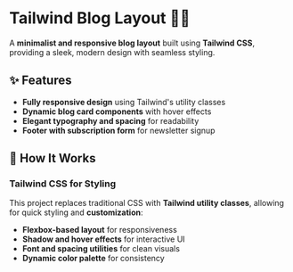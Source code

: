 <h1>Tailwind Blog Layout 📝🌟</h1>
A <strong>minimalist and responsive blog layout</strong> built using <strong>Tailwind CSS</strong>, providing a sleek, modern design with seamless styling.
<h2>✨ Features</h2>
<ul>
  <li>
    <strong>Fully responsive design</strong> using Tailwind's utility classes
  </li>
  <li>
    <strong>Dynamic blog card components</strong> with hover effects
  </li>
  <li>
    <strong>Elegant typography and spacing</strong> for readability
  </li>
  <li>
    <strong>Footer with subscription form</strong> for newsletter signup
  </li>
</ul>
<h2>🔧 How It Works</h2>
<h3>Tailwind CSS for Styling</h3>
<p>
  This project replaces traditional CSS with <strong>Tailwind utility classes</strong>, allowing for quick styling and <strong>customization</strong>:
</p>
<ul>
  <li>
    <strong>Flexbox-based layout</strong> for responsiveness
  </li>
  <li>
    <strong>Shadow and hover effects</strong> for interactive UI
  </li>
  <li>
    <strong>Font and spacing utilities</strong> for clean visuals
  </li>
  <li>
    <strong>Dynamic color palette</strong> for consistency
  </li>
</ul>
